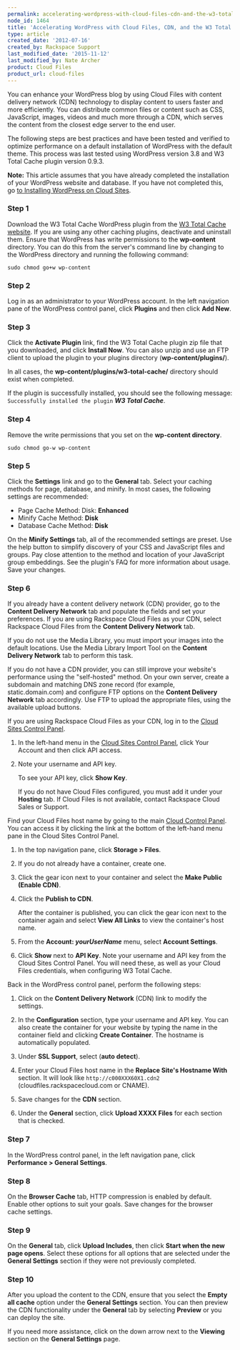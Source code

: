 ```yaml
---
permalink: accelerating-wordpress-with-cloud-files-cdn-and-the-w3-total-cache-plugin/
node_id: 1464
title: 'Accelerating WordPress with Cloud Files, CDN, and the W3 Total Cache Plugin'
type: article
created_date: '2012-07-16'
created_by: Rackspace Support
last_modified_date: '2015-11-12'
last_modified_by: Nate Archer
product: Cloud Files
product_url: cloud-files
---
```


You can enhance your WordPress blog by using Cloud Files with content delivery network (CDN) technology to display content to users faster and more efficiently. You can distribute common files or content such as CSS, JavaScript, images, videos and much more through a CDN, which serves the content from the closest edge server to the end user.

The following steps are best practices and have been tested and verified to optimize performance on a default installation of WordPress with the default theme. This process was last tested using WordPress version 3.8 and W3 Total Cache plugin version 0.9.3.

**Note:** This article assumes that you have already completed the installation of your WordPress website and database. If you have not completed this, go [to Installing WordPress on Cloud Sites](http://support-dev.ipa.rackspace.com/how-to/installing-wordpress-on-cloud-sites/).

### Step 1

Download the W3 Total Cache WordPress plugin from the [W3 Total Cache website](http://wordpress.org/extend/plugins/w3-total-cache/). If you are using any other caching plugins, deactivate and uninstall them. Ensure that WordPress has write permissions to the **wp-content** directory.  You can do this from the server's command line by changing to the WordPress directory and running the following command:

    sudo chmod go+w wp-content

### Step 2

Log in as an administrator to your WordPress account. In the left navigation pane of the WordPress control panel, click **Plugins** and then click **Add New**.

### Step 3

Click the **Activate Plugin** link, find the W3 Total Cache plugin zip file that you downloaded, and click **Install Now**. You can also unzip and use an FTP client to upload the plugin to your plugins directory (**wp-content/plugins/**).

In all cases, the **wp-content/plugins/w3-total-cache/** directory should exist when completed.

If the plugin is successfully installed, you should see the following message: `Successfully installed the plugin` ***W3 Total Cache***.

### Step 4

Remove the write permissions that you set on the **wp-content directory**.

    sudo chmod go-w wp-content

### Step 5

Click the **Settings** link and go to the **General** tab. Select your caching methods for page, database, and minify. In most cases, the following settings are recommended:

- Page Cache Method: Disk: **Enhanced**
- Minify Cache Method: **Disk**
- Database Cache Method: **Disk**

On the **Minify Settings** tab, all of the recommended settings are preset. Use the help button to simplify discovery of your CSS and JavaScript files and groups. Pay close attention to the method and location of your JavaScript group embeddings. See the plugin's FAQ for more information about usage. Save your changes.

### Step 6

If you already have a content delivery network (CDN) provider, go to the **Content Delivery Network** tab and populate the fields and set your preferences. If you are using Rackspace Cloud Files as your CDN, select Rackspace Cloud Files from the **Content Delivery Network** tab.

If you do not use the Media Library, you must import your images into the default locations. Use the Media Library Import Tool on the **Content Delivery Network** tab to perform this task.

If you do not have a CDN provider, you can still improve your website's performance using the "self-hosted" method. On your own server, create a subdomain and matching DNS zone record (for example, static.domain.com) and configure FTP options on the **Content Delivery Network** tab accordingly. Use FTP to upload the appropriate files, using the available upload buttons.

If you are using Rackspace Cloud Files as your CDN, log in to the [Cloud Sites Control Panel](https://manage.rackspacecloud.com/).

1.	In the left-hand menu in the [Cloud Sites Control Panel](https://manage.rackspacecloud.com/), click Your Account and then click API access.

2.	Note your username and API key.

    To see your API key, click **Show Key**.

    If you do not have Cloud Files configured, you must add it under your **Hosting** tab. If Cloud Files is not available, contact Rackspace Cloud Sales or Support.

Find your Cloud Files host name by going to the main [Cloud Control Panel](https://mycloud.rackspace.com). You can access it by clicking the link at the bottom of the left-hand menu pane in the Cloud Sites Control Panel.

1.	In the top navigation pane, click **Storage > Files**.

2.	If you do not already have a container, create one.

3.	Click the gear icon next to your container and select the **Make Public (Enable CDN)**.

4. Click the **Publish to CDN**.

    After the container is published, you can click the gear icon next to the container again and select **View All Links** to view the container's host name.

5.	From the **Account: *yourUserName*** menu, select **Account Settings**.

6.	Click **Show** next to **API Key**. Note your username and API key from the Cloud Sites Control Panel. You will need these, as well as your Cloud Files credentials, when configuring W3 Total Cache.

Back in the WordPress control panel, perform the following steps:

1.	Click on the **Content Delivery Network** (CDN) link to modify the settings.

2.	In the **Configuration** section, type your username and API key. You can also create the container for your website by typing the name in the container field and clicking **Create Container**. The hostname is automatically populated.

3.	Under **SSL Support**, select (**auto detect**).

4.	Enter your Cloud Files host name in the **Replace Site's Hostname With** section. It will look like `http://c000XXX60X1.cdn2` (cloudfiles.rackspacecloud.com or CNAME).

5.	Save changes for the **CDN** section.

6.	Under the **General** section, click **Upload XXXX Files** for each section that is checked.

### Step 7
In the WordPress control panel, in the left navigation pane, click **Performance > General Settings**.

### Step 8

On the **Browser Cache** tab, HTTP compression is enabled by default. Enable other options to suit your goals. Save changes for the browser cache settings.

### Step 9

On the **General** tab, click **Upload Includes**, then click **Start when the new page opens**. Select these options for all options that are selected under the **General Settings** section if they were not previously completed.

### Step 10

After you upload the content to the CDN, ensure that you select the **Empty all cache** option under the **General Settings** section. You can then preview the CDN functionality under the **General** tab by selecting **Preview** or you can deploy the site.

If you need more assistance, click on the down arrow next to the **Viewing** section on the **General Settings** page.
